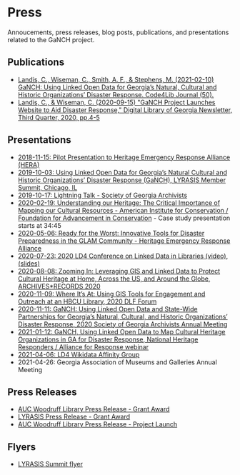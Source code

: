 # Press

Annoucements, press releases, blog posts, publications, and presentations related to the GaNCH project.

## Publications
* [Landis, C., Wiseman, C., Smith, A. F., & Stephens, M. (2021-02-10) GaNCH: Using Linked Open Data for Georgia’s Natural, Cultural and Historic Organizations’ Disaster Response. Code4Lib Journal (50).](https://journal.code4lib.org/articles/15576)
* [Landis, C., & Wiseman, C. (2020-09-15) "GaNCH Project Launches Website to Aid Disaster Response," Digital Library of Georgia Newsletter, Third Quarter, 2020, pp.4-5](http://bit.ly/DLGUpdate2020Q3)

## Presentations

* [2018-11-15: Pilot Presentation to Heritage Emergency Response Alliance (HERA)](2018-11-15_HERA.pdf)
* [2019-10-03: Using Linked Open Data for Georgia’s Natural Cultural and Historic Organizations’ Disaster Response (GaNCH), LYRASIS Member Summit, Chicago, IL](https://docs.google.com/presentation/d/1y9dcMXHU6_e6cn9ISDHS67467LdCF6dQ_O55xWSPTyY/edit?usp=sharing)
* [2019-10-17: Lightning Talk - Society of Georgia Archivists](https://drive.google.com/file/d/1MBewzkupcDX73MU60gRocuJNKuSEq7g-/view?usp=drive_open)
* [2020-02-19: Understanding our Heritage: The Critical Importance of Mapping our Cultural Resources - American Institute for Conservation / Foundation for Advancement in Conservation](https://web.archive.org/web/20200225130225/https://eventcenter.commpartners.com/se/Meetings/Playback_new.aspx?meeting.id=281603) - Case study presentation starts at 34:45
* [2020-05-06: Ready for the Worst: Innovative Tools for Disaster Preparedness in the GLAM Community - Heritage Emergency Response Alliance](https://web.archive.org/web/20200506175946/https://www.youtube.com/watch?v=PBOzjJdAeEk)
* [2020-07-23: 2020 LD4 Conference on Linked Data in Libraries (video)](https://youtu.be/Vt9aOZTmCqE?t=1843), [(slides)](https://archive.org/details/2020-07-23-ld4-conference-ganch)
* [2020-08-08: Zooming In: Leveraging GIS and Linked Data to Protect Cultural Heritage at Home, Across the US, and Around the Globe, ARCHIVES*RECORDS 2020](https://archive.org/details/zooming_in)
* [2020-11-09: Where It’s At: Using GIS Tools for Engagement and Outreach at an HBCU Library, 2020 DLF Forum](https://web.archive.org/web/20201203192021/https://forum2020.diglib.org/wp-content/uploads/sites/33/2020/11/DLF-Schedules-DLF-FINAL-11-2.pdf)
* [2020-11-11: GaNCH: Using Linked Open Data and State-Wide Partnerships for Georgia’s Natural, Cultural, and Historic Organizations’ Disaster Response, 2020 Society of Georgia Archivists Annual Meeting](https://youtu.be/OfZBd1khuho)
* [2021-01-12: GaNCH, Using Linked Open Data to Map Cultural Heritage Organizations in GA for Disaster Response, National Heritage Responders / Alliance for Response webinar](https://www.youtube.com/watch?v=W3oARIl3Qj8)
* [2021-04-06: LD4 Wikidata Affinity Group](https://docs.google.com/document/d/1zcVtZiMgz4kNEs-yL8vqC4eCholllpQ8whX2pb7qUcI/edit?usp=sharing)
* 2021-04-26: Georgia Association of Museums and Galleries Annual Meeting

## Press Releases

* [AUC Woodruff Library Press Release - Grant Award](https://web.archive.org/web/20190719125719/https://www.auctr.edu/news/auc-woodruff-library-awarded-grant-to-improve-disaster-preparedness-and-response-for-georgias-natural-cultural-and-historic-organizations/)
* [LYRASIS Press Release - Grant Award](http://lyrasisnow.org/press-release-lyrasis-announces-the-2019-catalyst-fund-recipients-and-their-projects/)
* [AUC Woodruff Library Press Release - Project Launch](https://web.archive.org/web/20201203180747/https://www.auctr.edu/news/auc-woodruff-library-launches-website-to-aid-disaster-response-organizations-statewide/)

## Flyers

* [LYRASIS Summit flyer](2019-10_LYRASIS_Summit_Catalyst_Fund_Award_Recipients_flyer.pdf)
